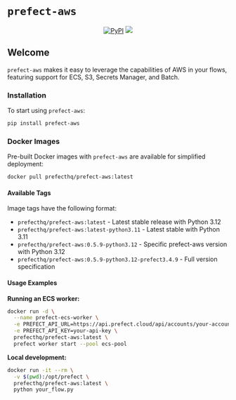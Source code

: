 # `prefect-aws`

<p align="center">
    <a href="https://pypi.python.org/pypi/prefect-aws/" alt="PyPI version">
        <img alt="PyPI" src="https://img.shields.io/pypi/v/prefect-aws?color=26272B&labelColor=090422"></a>
    <a href="https://pepy.tech/badge/prefect-aws/" alt="Downloads">
        <img src="https://img.shields.io/pypi/dm/prefect-aws?color=26272B&labelColor=090422" /></a>
</p>

## Welcome

`prefect-aws` makes it easy to leverage the capabilities of AWS in your flows, featuring support for ECS, S3, Secrets Manager, and Batch.

### Installation

To start using `prefect-aws`:

```bash
pip install prefect-aws
```

### Docker Images

Pre-built Docker images with `prefect-aws` are available for simplified deployment:

```bash
docker pull prefecthq/prefect-aws:latest
```

#### Available Tags

Image tags have the following format:
- `prefecthq/prefect-aws:latest` - Latest stable release with Python 3.12
- `prefecthq/prefect-aws:latest-python3.11` - Latest stable with Python 3.11
- `prefecthq/prefect-aws:0.5.9-python3.12` - Specific prefect-aws version with Python 3.12
- `prefecthq/prefect-aws:0.5.9-python3.12-prefect3.4.9` - Full version specification

#### Usage Examples

**Running an ECS worker:**
```bash
docker run -d \
  --name prefect-ecs-worker \
  -e PREFECT_API_URL=https://api.prefect.cloud/api/accounts/your-account/workspaces/your-workspace \
  -e PREFECT_API_KEY=your-api-key \
  prefecthq/prefect-aws:latest \
  prefect worker start --pool ecs-pool
```

**Local development:**
```bash
docker run -it --rm \
  -v $(pwd):/opt/prefect \
  prefecthq/prefect-aws:latest \
  python your_flow.py
```
